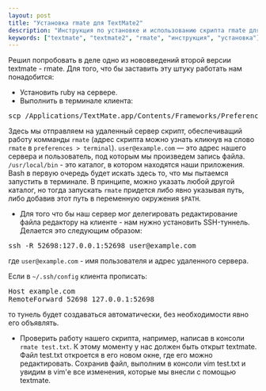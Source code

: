 ```yaml
---
layout: post
title: "Установка rmate для TextMate2"
description: "Инструкция по установке и использованию скрипта rmate для TextMate"
keywords: ["textmate", "textmate2", "rmate", "инструкция", "установка"]
---
```

 
Решил попробовать в деле одно из нововведений второй версии textmate - rmate. Для того, что бы заставить эту штуку работать нам понадобится: 
 
* Установить ruby на сервере.
* Выполнить в терминале клиента:  

<pre>scp /Applications/TextMate.app/Contents/Frameworks/Preferences.framework/Versions/A/Resources/rmate user@example.com:/usr/local/bin</pre>

Здесь мы отправляем на удаленный сервер скрипт, обеспечиващий работу комманды 
`rmate` (адрес скрипта можно узнать кликнув на слово `rmate` в `preferences > terminal`).
`user@example.com` — это адрес нашего сервера и пользователь, под которым мы
произведем запись файла.  `/usr/local/bin` - это каталог, в котором находятся
наши приложения. Bash в первую очередь будет искать здесь то, что мы пытаемся
запустить в терминале. В принципе, можно указать любой другой каталог, но тогда
запускать `rmate` придется либо явно указывая путь, либо добавив этот путь
в переменную окружения `$PATH`.

* Для того что бы наш сервер мог делегировать редактирование файла редактору
на клиенте - нам нужно установить SSH-туннель. Делается это следующим образом:  

<pre>ssh -R 52698:127.0.0.1:52698 user@example.com</pre>

где `user@example.com` - имя пользователя и адрес удаленного сервера.

Если в `~/.ssh/config` клиента прописать:

<pre>Host example.com
RemoteForward 52698 127.0.0.1:52698</pre>

то тунель будет создаваться автоматически, без необходимости явно его объявлять.

* Проверить работу нашего скрипта, например, написав в консоли `rmate test.txt`. К этому моменту у нас должен быть открыт textmate. Файл test.txt откроется в его новом окне, где его можно редактировать. Сохранив файл, выполним в консоли vim test.txt  и увидим в vim'е все изменения, которые мы внесли с помощью textmate.